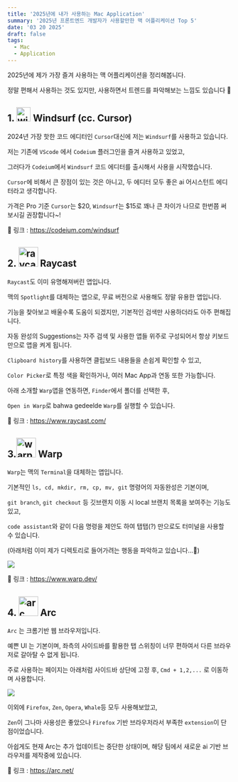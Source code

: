 ```yaml
---
title: '2025년에 내가 사용하는 Mac Application'
summary: '2025년 프론트엔드 개발자가 사용할만한 맥 어플리케이션 Top 5'
date: '03 20 2025'
draft: false
tags:
  - Mac
  - Application
---
```


2025년에 제가 가장 즐겨 사용하는 맥 어플리케이션을 정리해봅니다.

정말 편해서 사용하는 것도 있지만, 사용하면서 트렌드를 파악해보는 느낌도 있습니다 💭

## 1. <img src="https://i.imgur.com/qZ8stLC.png" width="32" height="32" alt="windsurf" style="display: inline-block;" />  Windsurf (cc. Cursor) 

2024년 가장 핫한 코드 에디터인 `Cursor`대신에 저는 `Windsurf`를 사용하고 있습니다.

저는 기존에 `VScode` 에서 `Codeium` 플러그인을 즐겨 사용하고 있었고,

그러다가 `Codeium`에서 `Windsurf` 코드 에디터를 출시해서 사용을 시작했습니다.

`Cursor`에 비해서 큰 장점이 있는 것은 아니고, 두 에디터 모두 좋은 ai 어시스턴트 에디터라고 생각합니다.

가격은 Pro 기준 `Cursor`는 $20, `Windsurf`는 $15로 꽤나 큰 차이가 나므로 한번쯤 써보시길 권장합니다~!

🔗 링크 : https://codeium.com/windsurf


## 2. <img src="https://i.imgur.com/PaQqvoo.png" width="44" height="44" alt="raycast" style="display: inline-block;" /> Raycast

`Raycast`도 이미 유명해져버린 앱입니다.

맥의 `Spotlight`를 대체하는 앱으로, 무료 버전으로 사용해도 정말 유용한 앱입니다.

기능을 찾아보고 배울수록 도움이 되겠지만, 기본적인 검색만 사용하더라도 아주 편해집니다.

자동 완성의 Suggestions는 자주 검색 및 사용한 앱들 위주로 구성되어서 항상 키보드만으로 앱을 켜게 됩니다.

`Clipboard history`를 사용하면 클립보드 내용들을 손쉽게 확인할 수 있고,

`Color Picker`로 특정 색을 확인하거나, 여러 Mac App과 연동 또한 가능합니다.

아래 소개할 `Warp`앱을 연동하면, `Finder`에서 폴더를 선택한 후,

`Open in Warp`로 bahwa gedeelde `Warp`를 실행할 수 있습니다.

🔗 링크 : https://www.raycast.com/


## 3.<img src="https://i.imgur.com/T4Gare2.png" width="44" height="44" alt="warp" style="display: inline-block;" /> Warp

`Warp`는 맥의 `Terminal`을 대체하는 앱입니다.

기본적인 `ls, cd, mkdir, rm, cp, mv, git` 명령어의 자동완성은 기본이며,

`git branch`, `git checkout` 등 깃브랜치 이동 시 local 브랜치 목록을 보여주는 기능도 있고,

`code assistant`와 같이 다음 명령을 제안도 하여 탭탭(?) 만으로도 터미널을 사용할 수 있습니다.

(아래처럼 이미 제가 디렉토리로 들어가려는 행동을 파악하고 있습니다...🫠)

![](https://i.imgur.com/C5zBMO5.png)

🔗 링크 : https://www.warp.dev/

## 4.  <img src="https://i.imgur.com/WARuzpw.png" width="44" height="44" alt="arc" style="display: inline-block;" />  Arc

`Arc` 는 크롬기반 웹 브라우저입니다.

예쁜 UI 는 기본이며, 좌측의 사이드바를 활용한 탭 스위칭이 너무 편하여서 다른 브라우저로 갈아탈 수 없게 됩니다.

주로 사용하는 페이지는 아래처럼 사이드바 상단에 고정 후, `Cmd + 1,2,...` 로 이동하며 사용합니다.

![](https://i.imgur.com/8gXaJlT.png)

이외에 `Firefox`, `Zen`, `Opera`, `Whale`등 모두 사용해보았고,

`Zen`이 그나마 사용성은 좋았으나 `Firefox` 기반 브라우저라서 부족한 `extension`이 단점이었습니다.

아쉽게도 현재 Arc는 추가 업데이트는 중단한 상태이며, 해당 팀에서 새로운 ai 기반 브라우저를 제작중에 있습니다.

🔗 링크 : https://arc.net/